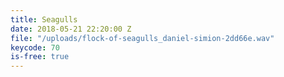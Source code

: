 ```yaml
---
title: Seagulls
date: 2018-05-21 22:20:00 Z
file: "/uploads/flock-of-seagulls_daniel-simion-2dd66e.wav"
keycode: 70
is-free: true
---
```


